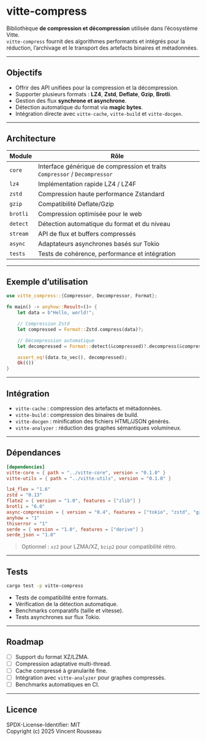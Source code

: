 

# vitte-compress

Bibliothèque **de compression et décompression** utilisée dans l’écosystème Vitte.  
`vitte-compress` fournit des algorithmes performants et intégrés pour la réduction, l’archivage et le transport des artefacts binaires et métadonnées.

---

## Objectifs

- Offrir des API unifiées pour la compression et la décompression.  
- Supporter plusieurs formats : **LZ4**, **Zstd**, **Deflate**, **Gzip**, **Brotli**.  
- Gestion des flux **synchrone et asynchrone**.  
- Détection automatique du format via **magic bytes**.  
- Intégration directe avec `vitte-cache`, `vitte-build` et `vitte-docgen`.

---

## Architecture

| Module        | Rôle |
|---------------|------|
| `core`        | Interface générique de compression et traits `Compressor` / `Decompressor` |
| `lz4`         | Implémentation rapide LZ4 / LZ4F |
| `zstd`        | Compression haute performance Zstandard |
| `gzip`        | Compatibilité Deflate/Gzip |
| `brotli`      | Compression optimisée pour le web |
| `detect`      | Détection automatique du format et du niveau |
| `stream`      | API de flux et buffers compressés |
| `async`       | Adaptateurs asynchrones basés sur Tokio |
| `tests`       | Tests de cohérence, performance et intégration |

---

## Exemple d’utilisation

```rust
use vitte_compress::{Compressor, Decompressor, Format};

fn main() -> anyhow::Result<()> {
    let data = b"Hello, world!";

    // Compression Zstd
    let compressed = Format::Zstd.compress(data)?;

    // Décompression automatique
    let decompressed = Format::detect(&compressed)?.decompress(&compressed)?;

    assert_eq!(data.to_vec(), decompressed);
    Ok(())
}
```

---

## Intégration

- `vitte-cache` : compression des artefacts et métadonnées.  
- `vitte-build` : compression des binaires de build.  
- `vitte-docgen` : minification des fichiers HTML/JSON générés.  
- `vitte-analyzer` : réduction des graphes sémantiques volumineux.

---

## Dépendances

```toml
[dependencies]
vitte-core = { path = "../vitte-core", version = "0.1.0" }
vitte-utils = { path = "../vitte-utils", version = "0.1.0" }

lz4_flex = "1.6"
zstd = "0.13"
flate2 = { version = "1.0", features = ["zlib"] }
brotli = "6.0"
async-compression = { version = "0.4", features = ["tokio", "zstd", "gzip", "brotli"] }
anyhow = "1"
thiserror = "1"
serde = { version = "1.0", features = ["derive"] }
serde_json = "1.0"
``` 

> Optionnel : `xz2` pour LZMA/XZ, `bzip2` pour compatibilité rétro.

---

## Tests

```bash
cargo test -p vitte-compress
```

- Tests de compatibilité entre formats.  
- Vérification de la détection automatique.  
- Benchmarks comparatifs (taille et vitesse).  
- Tests asynchrones sur flux Tokio.

---

## Roadmap

- [ ] Support du format XZ/LZMA.  
- [ ] Compression adaptative multi-thread.  
- [ ] Cache compressé à granularité fine.  
- [ ] Intégration avec `vitte-analyzer` pour graphes compressés.  
- [ ] Benchmarks automatiques en CI.

---

## Licence

SPDX-License-Identifier: MIT  
Copyright (c) 2025 Vincent Rousseau